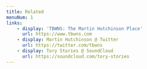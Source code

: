 ```yaml
---
title: Related
menuNum: 1
links:
    - display: 'TBWNS: The Martin Hutchinson Place'
      url: https://www.tbwns.com
    - display: Martin Hutchinson @ Twitter
      url: https://twitter.com/tbwns
    - display: Tory Stories @ SoundCloud
      url: https://soundcloud.com/tory-stories
---
```

